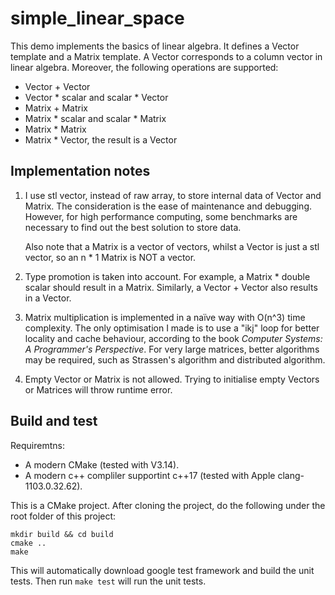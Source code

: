 # simple_linear_space

This demo implements the basics of linear algebra.
It defines a Vector template and a Matrix template.
A Vector corresponds to a column vector in linear algebra.
Moreover, the following operations are supported:

* Vector + Vector
* Vector * scalar and scalar * Vector
* Matrix + Matrix
* Matrix * scalar and scalar * Matrix
* Matrix * Matrix
* Matrix * Vector, the result is a Vector

## Implementation notes

1. I use stl vector, instead of raw array, to store internal data of Vector and Matrix.
The consideration is the ease of maintenance and debugging.
However, for high performance computing, some benchmarks are necessary to find out the best solution to store data.

   Also note that a Matrix is a vector of vectors, whilst a Vector is just a stl vector, so an n * 1 Matrix is NOT a vector.

2. Type promotion is taken into account.
For example, a Matrix<int> * double scalar should result in a Matrix<double>.
Similarly, a Vector<double> + Vector<int> also results in a Vector<double>.
  
3. Matrix multiplication is implemented in a naïve way with O(n^3) time complexity.
The only optimisation I made is to use a "ikj" loop for better locality and cache behaviour, according to the book *Computer Systems: A Programmer's Perspective*.
For very large matrices, better algorithms may be required, such as Strassen's algorithm and distributed algorithm.

4. Empty Vector or Matrix is not allowed. Trying to initialise empty Vectors or Matrices will throw runtime error.

## Build and test

Requiremtns:
* A modern CMake (tested with V3.14).
* A modern c++ compliler supportint c++17 (tested with Apple clang-1103.0.32.62).

This is a CMake project.
After cloning the project, do the following under the root folder of this project:

`mkdir build && cd build`  
`cmake ..`   
`make`   

This will automatically download google test framework and build the unit tests.
Then run `make test` will run the unit tests.
